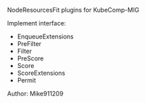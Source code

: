 NodeResourcesFit plugins for KubeComp-MIG

Implement interface:
- EnqueueExtensions
- PreFilter
- Filter
- PreScore
- Score
- ScoreExtensions
- Permit

Author: Mike911209